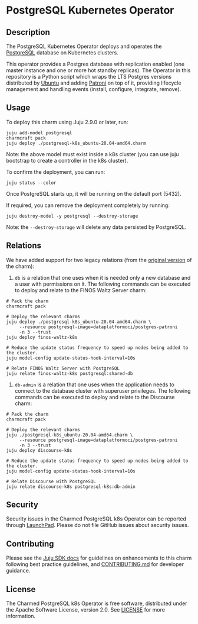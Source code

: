 # PostgreSQL Kubernetes Operator

## Description

The PostgreSQL Kubernetes Operator deploys and operates the [PostgreSQL](https://www.postgresql.org/about/) database on Kubernetes clusters.

This operator provides a Postgres database with replication enabled (one master instance and one or more hot standby replicas). The Operator in this repository is a Python script which wraps the LTS Postgres versions distributed by [Ubuntu](https://hub.docker.com/r/ubuntu/postgres) and adding [Patroni](https://github.com/zalando/patroni) on top of it, providing lifecycle management and handling events (install, configure, integrate, remove).

## Usage

To deploy this charm using Juju 2.9.0 or later, run:

```shell
juju add-model postgresql
charmcraft pack
juju deploy ./postgresql-k8s_ubuntu-20.04-amd64.charm
```

Note: the above model must exist inside a k8s cluster (you can use juju bootstrap to create a controller in the k8s cluster).

To confirm the deployment, you can run:

```shell
juju status --color
```

Once PostgreSQL starts up, it will be running on the default port (5432).

If required, you can remove the deployment completely by running:

```shell
juju destroy-model -y postgresql --destroy-storage
```

Note: the `--destroy-storage` will delete any data persisted by PostgreSQL.

## Relations

We have added support for two legacy relations (from the [original version](https://launchpad.net/charm-k8s-postgresql) of the charm):

1. `db` is a relation that one uses when it is needed only a new database and a user with permissions on it. The following commands can be executed to deploy and relate to the FINOS Waltz Server charm:

```shell
# Pack the charm
charmcraft pack

# Deploy the relevant charms
juju deploy ./postgresql-k8s_ubuntu-20.04-amd64.charm \
     --resource postgresql-image=dataplatformoci/postgres-patroni
     -n 3 --trust
juju deploy finos-waltz-k8s

# Reduce the update status frequency to speed up nodes being added to the cluster.
juju model-config update-status-hook-interval=10s

# Relate FINOS Waltz Server with PostgreSQL
juju relate finos-waltz-k8s postgresql:shared-db
```

1. `db-admin` is a relation that one uses when the application needs to connect to the database cluster with superuser privileges. The following commands can be executed to deploy and relate to the Discourse charm:

```shell
# Pack the charm
charmcraft pack

# Deploy the relevant charms
juju ./postgresql-k8s_ubuntu-20.04-amd64.charm \
     --resource postgresql-image=dataplatformoci/postgres-patroni
     -n 3 --trust
juju deploy discourse-k8s

# Reduce the update status frequency to speed up nodes being added to the cluster.
juju model-config update-status-hook-interval=10s

# Relate Discourse with PostgreSQL
juju relate discourse-k8s postgresql-k8s:db-admin
```

## Security
Security issues in the Charmed PostgreSQL k8s Operator can be reported through [LaunchPad](https://wiki.ubuntu.com/DebuggingSecurity#How%20to%20File). Please do not file GitHub issues about security issues.

## Contributing

Please see the [Juju SDK docs](https://juju.is/docs/sdk) for guidelines on enhancements to this charm following best practice guidelines, and [CONTRIBUTING.md](https://github.com/canonical/postgresql-k8s-operator/blob/main/CONTRIBUTING.md) for developer guidance.

## License
The Charmed PostgreSQL k8s Operator is free software, distributed under the Apache Software License, version 2.0. See [LICENSE](https://github.com/canonical/postgresql-k8s-operator/blob/main/LICENSE) for more information.
